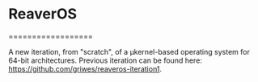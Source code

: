 # ReaverOS
==================

A new iteration, from "scratch", of a µkernel-based operating system for 64-bit architectures. Previous iteration can be found here: https://github.com/griwes/reaveros-iteration1.

